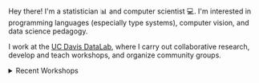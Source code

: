 Hey there! I'm a statistician :bar_chart: and computer scientist :computer:.
I'm interested in programming languages (especially type systems), computer
vision, and data science pedagogy.

I work at the [UC Davis DataLab][ucd-datalab], where I carry out collaborative
research, develop and teach workshops, and organize community groups.

[ucd-datalab]:https://datalab.ucdavis.edu/ 

<details>
<summary>Recent Workshops</summary>

Title                                           | Year | Term  
----------------------------------------------- | ---- | ----
[Machine Learning in R][ml-in-r]                | 2024 | :blossom: Spring
[Overview of Machine Learning][ml-in-r]         | 2024 | :blossom: Spring
[Intro to Remote Computing][intro-remote]       | 2024 | :snowflake: Winter
[Julia Basics][julia-basics]                    | 2024 | :snowflake: Winter
[Intermediate R][intermediate-r]                | 2024 | :snowflake: Winter
[Reproducibility Principles & Practices][repro] | 2023 | :fallen_leaf: Fall
[Intermediate Python][intermediate-python]      | 2023 | :blossom: Spring
[R Basics][r-basics]                            | 2022 | :sunny: Summer
[Python Basics][python-basics]                  | 2021 | :fallen_leaf: Fall

See [my teaching notes repo][teaching-notes] for a complete list and more
details.
</details>

[teaching-notes]: https://github.com/nick-ulle/teaching-notes

[repro]: https://ucdavisdatalab.github.io/workshop_reproducible_research/
[intro-remote]: https://ucdavisdatalab.github.io/workshop_intro_to_remote_computing/

[r-basics]: https://ucdavisdatalab.github.io/workshop_r_basics/
[intermediate-r]: https://ucdavisdatalab.github.io/workshop_intermediate_r/
[ml-in-r]: https://ucdavisdatalab.github.io/workshop_intro_to_machine_learning/

[python-basics]: https://ucdavisdatalab.github.io/workshop_python_basics/
[intermediate-python]: https://ucdavisdatalab.github.io/workshop_intermediate_python/

[julia-basics]: https://ucjug.github.io/workshop_julia_basics/
